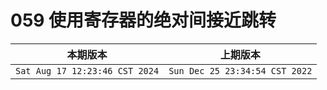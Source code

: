# 059 使用寄存器的绝对间接近跳转

|本期版本| 上期版本|
|:---:|:---:|
`Sat Aug 17 12:23:46 CST 2024` | `Sun Dec 25 23:34:54 CST 2022`